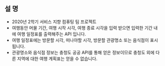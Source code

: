 ## 설 명  
* 2020년 2학기 서비스 지향 컴퓨팅 팀 프로젝트
* 여행동안 머물 기간, 여행 시작 시각, 여행 종료 시각을 입력 받으면 입력한 기간 내에 여행 일정표를 출력해주는 API 입니다.  
* 여행 일정표에는 방문할 시각, 떠나야할 시각, 방문할 관광명소 또는 음식점이 표시됩니다.  
* 관광명소와 음식점 정보는 충청도 공공 API를 통해 얻은 정보이므로 충청도 외에 다른 지역에 대한 여행 계획표는 얻을 수 없습니다.   
